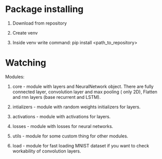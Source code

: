 # Package installing

1) Download from repository

2) Create venv

3) Inside venv write command: pip install <path_to_repository>

# Watching

Modules: 

1) core - module with layers and NeuralNetwork object. There are fully connected layer, convolution layer and max pooling ( only 2D), Flatten and rnn layers (base recurrent and LSTM).

2) intializers - module with random weights initializers for layers.

3) activations - module with activations for layers.

4) losses - module with losses for neural networks.

5) utils - module for some custom thing for other modules.

6) load - module for fast loading MNIST dataset if you want to check workability of convolution layers.



